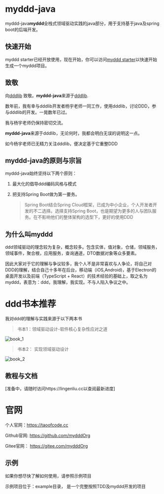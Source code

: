 # myddd-java

myddd-java**myddd**全栈式领域驱动实践的java部分，用于支持基于java及spring boot的后端开发。



## 快速开始

myddd starter已经开放使用，现在开始，你可以访问[myddd starter](https://starter.myddd.org)以快速开始生成一个myddd项目。



## 致敬

向[dddlib](https://github.com/dayatang/dddlib) 致敬。**myddd-java**来源于[dddlib](https://github.com/dayatang/dddlib). 

数年前，我有幸与dddlib开发者杨宇老师一同工作，使用dddlib，讨论DDD，参与dddlib的开发。一晃数年已过。

我与杨宇老师仍保持密切交流。

**myddd-java**来源于dddlib，无论何时，我都会明白无误的说明这一点。

如今杨宇老师已无精力关注dddlib，便决定基于它重整DDD



## myddd-java的原则与宗旨

myddd-java始终坚持以下两个原则：

1. 最大化的倡导ddd编码风格与模式

2. 把支持Spring Boot做为第一要务。

   > Spring Boot结合Spring Cloud框架，已成为中小企业，个人开发者开发的不二选择。选择支持Spring Boot，也是期望为更多的人与团队服务。在不影响他们的整体架构的选型下，更好的使用DDD



## 为什么叫myddd

ddd领域驱动的理念较为复杂，概念较多。包含实体，值对象，仓储，领域服务，领域事件，聚合根，应用服务，查询通道，DTO数据对象等众多要素。

因此大家对于它的理解与争议较多，我个人不是非常喜欢与人争论，将自己对DDD的理解，结合自己十多年在后台，移动端（iOS,Android)，基于Electron的桌面开发以及前端（TypeScript + React）的技术经验的基础上，取之名为myddd，表意为：ddd，我理解，我实现。不与人陷入争议之中。



# ddd书本推荐

我对ddd的理解与实践来源于以下两本书

> 书本1：领域驱动设计-软件核心复杂性应对之道

![book_1](https://i.loli.net/2020/12/08/pRh8UasoVv3JizL.png)

> 书本2： 实现领域驱动设计

![book_2](https://i.loli.net/2020/12/08/O67nUtTkM4R5sLY.png)




## 教程与文档

[准备中，请随时访问https://lingenliu.cc以查阅最新进度]



# 官网

个人官网：https://taoofcode.cc

Github官网: https://github.com/mydddOrg

Gitee官网：  https://gitee.com/mydddOrg



## 示例

如果你想尽快了解如何使用，请参照示例项目

示例项目位于：example目录， 是一个完整按照TDD及myddd开发的项目